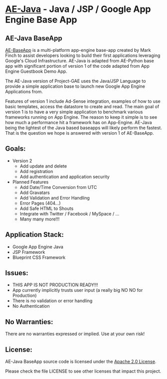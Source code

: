 [AE-Java](http://ae-java.appspot.com) - Java / JSP / Google App Engine Base App
==============================================

AE-Java BaseApp
---------------

[AE-BaseApp](http://ae-baseapp.appspot.com) is a multi-platform app-engine base-app created by 
Mark Finch to assist developers looking to build their first applications 
leveraging Google's Cloud Infrastructure. AE-Java is adapted from AE-Python
base app with significant portion of version 1 of the code adapted from App
Engine Guestbook Demo App.

The AE-Java version of Project-GAE uses the Java/JSP Language to provide a
simple application base to launch new Google App Engine Applications from.  

Features of version 1 include Ad-Sense integration, examples of how to use basic
templates, access the datastore to create and read.  The main goal of version 1
is to have a very simple application to benchmark various frameworks running on
App Engine.  The reason to keep it simple is to see how much a performance hit a
framework has on App-Engine.  AE-Java being the lightest of the Java based
baseapps will likely perform the fastest.  That is the question we hope is
answered with version 1 of AE-BaseApp.

Goals:
------
  * Version 2
    * Add update and delete
    * Add registration
    * Add authentication and application security
  * Planned Features
    * Add Date/Time Conversion from UTC
    * Add Gravatars
    * Add Validation and Error Handling
    * Error Pages (404...)
    * Add Safe HTML to Shouts
    * Integrate with Twitter / Facebook / MySpace / ...
    * Many many more!!!

Application Stack:
------------------
  * Google App Engine Java
  * JSP Framework
  * Blueprint CSS Framework


Issues:
-------
  * THIS APP IS NOT PRODUCTION READY!!!
  * App currently implicitly trusts user input (a really big NO NO for Production)
  * There is no validation or error handling
  * No Authentication

No Warranties:
-------------
There are no warranties expressed or implied.  Use at your own risk!

License:
--------
AE-Java BaseApp source code is licensed under the [Apache 2.0 License](http://www.apache.org/licenses/LICENSE-2.0).  

Please check the file LICENSE to see other licenses that impact this project.

